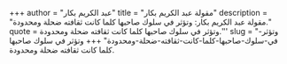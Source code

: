 +++
author = "عبد الكريم بكار"
title = "مقولة عبد الكريم بكار"
description = "مقولة عبد الكريم بكار: وتؤثر في سلوك صاحبها كلما كانت ثقافته ضحلة ومحدودة."
quote =  وتؤثر في سلوك صاحبها كلما كانت ثقافته ضحلة ومحدودة.''' 
slug = "وتؤثر-في-سلوك-صاحبها-كلما-كانت-ثقافته-ضحلة-ومحدودة"
+++
وتؤثر في سلوك صاحبها كلما كانت ثقافته ضحلة ومحدودة.
